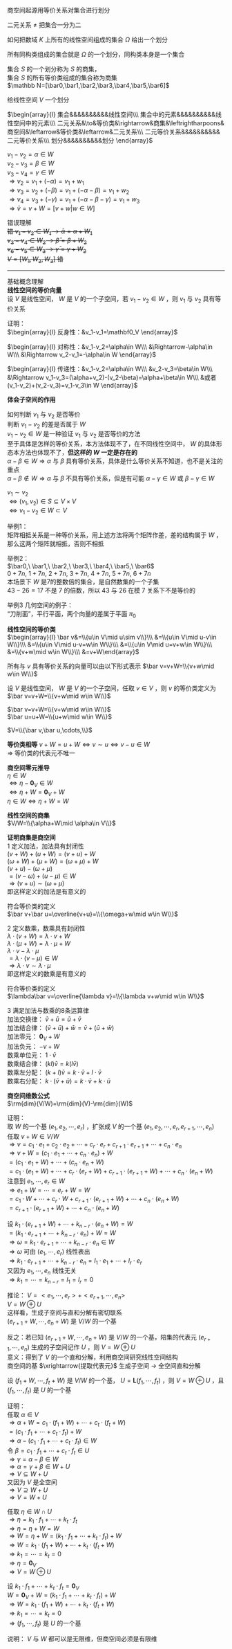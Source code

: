商空间起源用等价关系对集合进行划分    
    
二元关系 $\neq$ 把集合一分为二    
    
如何把数域 $K$ 上所有的线性空间组成的集合 $\Omega$ 给出一个划分    
    
所有同构类组成的集合就是 $\Omega$ 的一个划分，同构类本身是一个集合    
    
集合 $S$ 的一个划分称为 $S$ 的商集，    
集合 $S$ 的所有等价类组成的集合称为商集    
 $\mathbb N=[\bar0,\bar1,\bar2,\bar3,\bar4,\bar5,\bar6]$     
    
给线性空间 $V$ 一个划分    
    
 $\begin{array}{l}    
集合&&&&&&&&&&线性空间\\\    
集合中的元素&&&&&&&&&&线性空间中的元素\\\    
二元关系&\to&等价类&\rightarrow&商集&\leftrightharpoons&商空间&\leftarrow&等价类&\leftarrow&二元关系\\\    
二元等价关系&&&&&&&&&&二元等价关系\\\    
划分&&&&&&&&&&划分    
\end{array}$     
    
 $v_1-v_2=\alpha\in W$     
 $v_2-v_3=\beta\in W$     
 $v_3-v_4=\gamma\in W$     
 $\Rightarrow v_2=v_1+(-\alpha)=v_1+w_1$     
 $\Rightarrow v_3=v_2+(-\beta)=v_1+(-\alpha-\beta)=v_1+w_2$     
 $\Rightarrow v_4=v_3+(-\gamma)=v_1+(-\alpha-\beta-\gamma)=v_1+w_3$     
 $\Rightarrow\bar v=v+W=[v+w|w\in W]$     
    
错误理解    
~~错 $v_1-v_2\in W_1\to\bar\alpha=\alpha+W_1$     
 $v_3-v_4\in W_2\to\bar\beta=\beta+W_2$     
 $v_6-v_5\in W_3\to\bar\gamma=\gamma+W_2$     
 $V=[W_1,W_2,W_3]$ 错~~    
    
---    
    
基础概念理解    
**线性空间的等价向量**    
设 $V$ 是线性空间， $W$ 是 $V$ 的一个子空间，若 $v_1-v_2\in W$ ，则 $v_1$ 与 $v_2$ 具有等价关系    
    
证明：    
 $\begin{array}{l}    
反身性：&v_1-v_1=\mathbf0_V    
\end{array}$     
    
 $\begin{array}{l}    
对称性：&v_1-v_2=\alpha\in W\\\    
&\Rightarrow-\alpha\in W\\\    
&\Rightarrow v_2-v_1=-\alpha\in W    
\end{array}$     
    
 $\begin{array}{l}    
传递性：&v_1-v_2=\alpha\in W\\\    
&v_2-v_3=\beta\in W\\\    
&\Rightarrow v_1-v_3=(\alpha+v_2)-(v_2-\beta)=\alpha+\beta\in W\\\    
&或者(v_1-v_2)+(v_2-v_3)=v_1-v_3\in W    
\end{array}$     
    
**体会子空间的作用**    
    
如何判断 $v_1$ 与 $v_2$ 是否等价    
判断 $v_1-v_2$ 的差是否属于 $W$     
 $v_1-v_2\in W$ 是一种验证 $v_1$ 与 $v_2$ 是否等价的方法    
至于具体是怎样的等价关系，本方法体现不了，在不同线性空间中， $W$ 的具体形态本方法也体现不了，**但这样的 $W$ 一定是存在的**    
 $\alpha-\beta\in W\Rightarrow\alpha$ 与 $\beta$ 具有等价关系，具体是什么等价关系不知道，也不是关注的重点    
 $\alpha-\beta\not\in W\Rightarrow\alpha$ 与 $\beta$ 不具有等价关系，但是有可能 $\alpha-\gamma\in W$ 或 $\beta-\gamma\in W$     
    
 $v_1\sim v_2$     
 $\iff(v_1,v_2)\in S\subseteq V\times V$     
 $\iff v_1-v_2\in W\subset V$     
    
举例1：    
矩阵相抵关系是一种等价关系，用上述方法将两个矩阵作差，差的结构属于 $W$ ，那么这两个矩阵就相抵，否则不相抵    
    
举例2：    
 $\bar0,\ \bar1,\ \bar2,\ \bar3,\ \bar4,\ \bar5,\ \bar6$     
 $0+7n,\ 1+7n,\ 2+7n,\ 3+7n,\ 4+7n,\ 5+7n,\ 6+7n$     
本场景下 $W$ 是7的整数倍的集合，是自然数集的一个子集    
 $43-26=17$ 不是 $7$ 的倍数，所以 $43$ 与 $26$ 在模 $7$ 关系下不是等价的    
    
举例3 几何空间的例子：    
“刀削面”，平行平面，两个向量的差属于平面 $\pi_0$     
    
**线性空间的等价类**    
 $\begin{array}{l}    
\bar v&=\\{u\in V\mid u\sim v\\}\\\    
&=\\{u\in V\mid u-v\in W\\}\\\    
&=\\{u\in V\mid u-v=w\in W\\}\\\    
&=\\{u\in V\mid u=v+w\in W\\}\\\    
&=\\{v+w\mid w\in W\\}\\\    
&=v+W\end{array}$     
    
所有与 $v$ 具有等价关系的向量可以由以下形式表示 $\bar v=v+W=\\{v+w\mid w\in W\\}$     
    
设 $V$ 是线性空间， $W$ 是 $V$ 的一个子空间，任取 $v\in V$ ，则 $v$ 的等价类定义为 $\bar v=v+W=\\{v+w\mid w\in W\\}$     
    
 $\bar v=v+W=\\{v+w\mid w\in W\\}$     
 $\bar u=u+W=\\{u+w\mid w\in W\\}$     
    
 $V=\\{\bar v,\bar u,\cdots,\\}$     
    
**等价类相等** $v+W=u+W\iff v\sim u\iff v-u\in W$     
 $\Rightarrow$ 等价类的代表元不唯一    
    
**商空间零元推导**    
 $\eta\in W$     
 $\iff\eta-\mathbf0_V\in W$     
 $\iff\eta+W=\mathbf0_V+W$     
 $\eta\in W\iff\eta+W=W$     
    
**线性空间的商集**    
 $V/W=\\{\alpha+W\mid \alpha\in V\\}$     
    
**证明商集是商空间**    
1 定义加法，加法具有封闭性    
 $(v+W)+(u+W)=(v+u)+W$     
 $(\omega+W)+(\mu+W)=(\omega+\mu)+W$     
 $(v+u)-(\omega+\mu)$     
 $=(v-\omega)+(u-\mu)\in W$     
 $\Rightarrow(v+u)\sim(\omega+\mu)$     
即这样定义的加法是有意义的    
    
符合等价类的定义    
 $\bar v+\bar u=\overline{v+u}=\\{\omega+w\mid w\in W\\}$     
    
2 定义数乘，数乘具有封闭性    
 $\lambda\cdot(v+W)=\lambda\cdot v+W$     
 $\lambda\cdot(\mu+W)=\lambda\cdot\mu+W$     
 $\lambda\cdot v-\lambda\cdot\mu$     
 $=\lambda\cdot(v-\mu)\in W$     
 $\Rightarrow\lambda\cdot v\sim\lambda\cdot\mu$     
即这样定义的数乘是有意义的    
    
符合等价类的定义    
 $\lambda\bar v=\overline{\lambda v}=\\{\lambda v+w\mid w\in W\\}$     
    
3 满足加法与数乘的8条运算律    
加法交换律： $\bar v+\bar u=\bar u+\bar v$     
加法结合律： $(\bar v+\bar u)+\bar w=\bar v+(\bar u+\bar w)$     
加法零元： $\mathbf0_V+W$     
加法负元： $-v+W$     
数乘单位元： $1\cdot\bar v$     
数乘结合律： $(kl)\bar v=k(l\bar v)$     
数乘左分配： $(k+l)\bar v=k\cdot\bar v+l\cdot\bar v$     
数乘右分配： $k\cdot(\bar v+\bar u)=k\cdot\bar v+k\cdot\bar u$     
    
**商空间维数公式**    
 $\rm{dim}(V/W)=\rm{dim}(V)-\rm{dim}(W)$     
    
证明：    
取 $W$ 的一个基 $(e_1,e_2,\cdots,e_r)$ ，扩张成 $V$ 的一个基 $(e_1,e_2,\cdots,e_r,e_{r+1},\cdots,e_n)$     
任取 $v+W\in V/W$     
 $\Rightarrow v=c_1\cdot e_1+c_2\cdot e_2+\cdots+c_r\cdot e_r+c_{r+1}\cdot e_{r+1}+\cdots+c_n\cdot e_n$     
 $\Rightarrow v+W=(c_1\cdot e_1+\cdots+c_n\cdot e_n)+W$     
 $=(c_1\cdot e_1+W)+\cdots+(c_n\cdot e_n+W)$     
 $=c_1\cdot(e_1+W)+\cdots+c_r\cdot(e_r+W)+c_{r+1}\cdot(e_{r+1}+W)+\cdots+c_n\cdot(e_n+W)$     
注意到 $e_1,\cdots,e_r\in W$     
 $\Rightarrow e_1+W=\cdots=e_r+W=W$     
 $=c_1\cdot W+\cdots+c_r\cdot W+c_{r+1}\cdot(e_{r+1}+W)+\cdots+c_n\cdot(e_n+W)$     
 $=c_{r+1}\cdot(e_{r+1}+W)+\cdots+c_n\cdot(e_n+W)$     
    
设 $k_1\cdot(e_{r+1}+W)+\cdots+k_{n-r}\cdot(e_n+W)=W$     
 $=(k_1\cdot e_{r+1}+\cdots+k_{n-r}\cdot e_n)+W=W$     
 $\Rightarrow\omega=k_1\cdot e_{r+1}+\cdots+k_{n-r}\cdot e_n\in W$     
 $\Rightarrow\omega$ 可由 $(e_1,\cdots,e_r)$ 线性表出    
 $\Rightarrow k_1\cdot e_{r+1}+\cdots+k_{n-r}\cdot e_n=    
l_1\cdot e_1+\cdots+l_r\cdot e_r$     
又因为 $e_1,\cdots,e_n$ 线性无关    
 $\Rightarrow k_1=\cdots=k_{n-r}=l_1=l_r=0$     
    
推论： $V=<e_1,\cdots,e_r>+<e_{r+1},\cdots,e_n>$     
 $V=W\oplus U$     
这样看，生成子空间与直和分解有密切联系    
 $(e_{r+1}+W,\cdots,e_n+W)$ 是 $V/W$ 的一个基    
    
反之：若已知 $(e_{r+1}+W,\cdots,e_n+W)$ 是 $V/W$ 的一个基，陪集的代表元 $(e_{r+1},\cdots,e_n)$ 生成的子空间记作 $U$ ，则 $V=W\oplus U$     
意义：得到了 $V$ 的一个直和分解，利用商空间研究线性空间结构    
商空间的基 $\xrightarrow{提取代表元}$ 生成子空间 $\to$ 全空间直和分解    
    
设 $(f_1+W,\cdots,f_t+W)$ 是 $V/W$ 的一个基， $U=\mathbf{L}(f_1,\cdots,f_t)$ ，则 $V=W\oplus U$ ，且 $(f_1,\cdots,f_t)$ 是 $U$ 的一个基    
    
证明：    
任取 $\alpha\in V$     
 $\Rightarrow\alpha+W=c_1\cdot(f_1+W)+\cdots+c_t\cdot(f_t+W)$     
 $=(c_1\cdot f_1+\cdots+c_t\cdot f_t)+W$     
 $\Rightarrow\alpha-(c_1\cdot f_1+\cdots+c_t\cdot f_t)\in W$     
令 $\beta=c_1\cdot f_1+\cdots+c_t\cdot f_t\in U$     
 $\Rightarrow\gamma=\alpha-\beta\in W$     
 $\Rightarrow\alpha=\gamma+\beta\in W+U$     
 $\Rightarrow V\subseteq W+U$     
又因为 $V$ 是全空间    
 $\Rightarrow V\supseteq W+U$     
 $\Rightarrow V=W+U$     
    
任取 $\eta\in W\cap U$     
 $\Rightarrow\eta=k_1\cdot f_1+\cdots+k_t\cdot f_t$     
 $\Rightarrow\eta=\eta+W=W$     
 $\Rightarrow W=\eta+W=(k_1\cdot f_1+\cdots+k_t\cdot f_t)+W$     
 $\Rightarrow W=k_1\cdot(f_1+W)+\cdots+k_t\cdot(f_t+W)$     
 $\Rightarrow k_1=\cdots=k_t=0$     
 $\Rightarrow\eta=\mathbf0_V$     
 $\Rightarrow V=W\oplus U$     
    
设 $k_1\cdot f_1+\cdots+k_t\cdot f_t=\mathbf0_V$     
 $W=\mathbf0_V+W=(k_1\cdot f_1+\cdots+k_t\cdot f_t)+W$     
 $\Rightarrow W=k_1\cdot(f_1+W)+\cdots+k_t\cdot(f_t+W)$     
 $\Rightarrow k_1=\cdots=k_t=0$     
 $\Rightarrow(f_1,\cdots,f_t)$ 是 $U$ 的一个基    
    
说明： $V$ 与 $W$ 都可以是无限维，但商空间必须是有限维    
